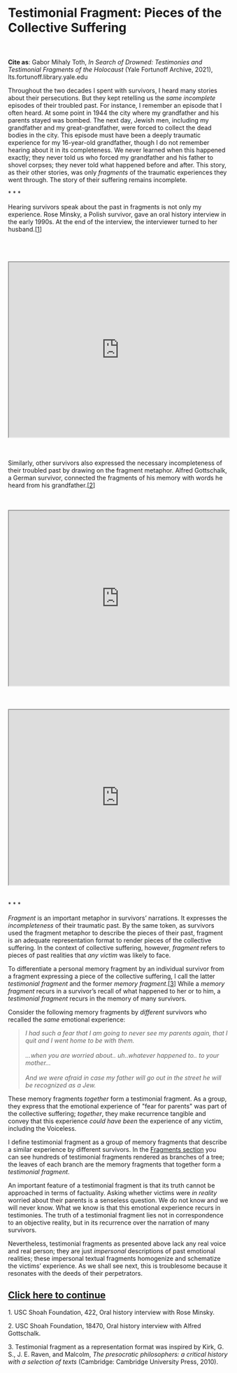 # Testimonial Fragment: Pieces of the Collective Suffering

<br/><br/>
<b>Cite as</b>: Gabor Mihaly Toth, <i>In Search of Drowned: Testimonies and Testimonial Fragments of the Holocaust</i> (Yale Fortunoff Archive, 2021), lts.fortunoff.library.yale.edu

Throughout the two decades I spent with survivors, I heard many stories about their persecutions. But they kept retelling us the <i>same incomplete</i> episodes of their troubled past. For instance, I remember an episode that I often heard. At some point in 1944 the city where my grandfather and his parents stayed was bombed. The next day, Jewish men, including my grandfather and my great-grandfather, were forced to collect the dead bodies in the city. This episode must have been a deeply traumatic experience for my 16-year-old grandfather, though I do not remember hearing about it in its completeness. We never learned when this happened exactly; they never told us who forced my grandfather and his father to shovel corpses; they never told what happened before and after. This story, as their other stories, was only <i>fragments</i> of the traumatic experiences they went through. The story of their suffering remains incomplete.

<div class="divider">* * *</div>




Hearing survivors speak about the past in fragments is not only my experience. Rose Minsky, a Polish survivor, gave an oral history interview in the early 1990s. At the end of the interview, the interviewer turned to her husband.[[1](#fn-1)]

<br/>
<br/>
<br/>

<iframe src="https://www.youtube.com/embed/vVZ2kknUMHY?start=401&end=436" height="400" width="1200" style="width: 100%;" allow="fullscreen"></iframe>

<br/>
<br/>
<br/>

Similarly, other survivors also expressed the necessary incompleteness of their troubled past by drawing on the fragment metaphor. Alfred Gottschalk, a German survivor, connected the fragments of his memory with words he heard from his grandfather.[[2](#fn-2)]
<br/>
<br/>
<br/>

<iframe src="https://www.youtube.com/embed/VrWxXVK2TQ4?start=1429&end=1556" height="400" width="1200" style="width: 100%;" allow="fullscreen"></iframe>
<br/><br/>
<br/><br/>
<iframe src="https://www.youtube.com/embed/wroZ5HjKc4Y?start=669&end=700" height="400" width="1200" style="width: 100%;" allow="fullscreen"></iframe>
<br/>
<br/>
<br/>


<div class="divider">* * *</div>

<i>Fragment</i> is an important metaphor in survivors’ narrations. It expresses the <i>incompleteness</i> of their traumatic past. By the same token, as survivors used the fragment metaphor to describe the pieces of their past, fragment is an adequate representation format to render pieces of the collective suffering. In the context of collective suffering, however, <i>fragment</i> refers to pieces of past realities that <i>any victim</i> was likely to face. 

To differentiate a personal memory fragment by an individual survivor from a fragment expressing a piece of the collective suffering, I call the latter <i>testimonial fragment</i> and the former <i>memory fragment</i>.[[3](#fn-3)] While a <i>memory fragment</i> recurs in a survivor’s recall of what happened to her or to him, a <i>testimonial fragment</i> recurs in the memory of many survivors. 

Consider the following memory fragments by <i>different</i> survivors who recalled the <i>same</i> emotional experience:

><i>I had such a fear that I am going to never see my parents again, that I quit and I went home to be with them. <br/><br/>
…when you are worried about.. uh..whatever happened to.. to your mother… <br/><br/>
And we were afraid in case my father will go out in the street he will be recognized as a Jew.</i>

These memory fragments <i>together</i> form a testimonial fragment. As a group, they express that the emotional experience of "fear for parents" was part of the collective suffering; <i>together</i>, they make recurrence tangible and convey that this experience <i>could have been</i> the experience of any victim, including the Voiceless. 

I define testimonial fragment as a group of memory fragments that describe a similar experience by different survivors. In the [Fragments section](/anthology) you can see hundreds of testimonial fragments rendered as branches of a tree; the leaves of each branch are the memory fragments that together form a <i>testimonial fragment</i>.

An important feature of a testimonial fragment is that its truth cannot be approached in terms of factuality. Asking whether victims were <i>in reality</i> worried about their parents is a senseless question. We do not know and we will never know. What we know is that this emotional experience recurs in testimonies. The truth of a testimonial fragment lies not in correspondence to an objective reality, but in its recurrence over the narration of many survivors. 

Nevertheless, testimonial fragments as presented above lack any real voice and real person; they are just <i>impersonal</i> descriptions of past emotional realities; these impersonal textual fragments homogenize and schematize the victims’ experience. As we shall see next, this is troublesome because it resonates with the deeds of their perpetrators.

## <a href="essay-9">Click here to continue</a>



<p id="fn-1" class="footnote">1. USC Shoah Foundation, 422, Oral history interview with Rose Minsky.</p>
<p id="fn-2" class="footnote">2. USC Shoah Foundation, 18470, Oral history interview with Alfred Gottschalk.</p>
<p id="fn-3" class="footnote">3. Testimonial fragment as a representation format was inspired by Kirk, G. S., J. E. Raven, and Malcolm, <i>The presocratic philosophers: a critical history with a selection of texts</i> (Cambridge: Cambridge University Press, 2010).
</p>

